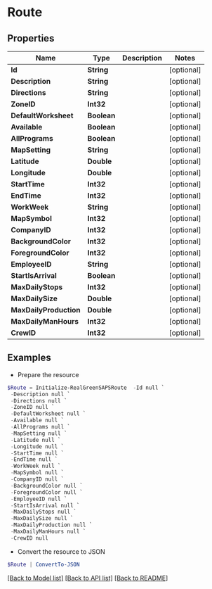 # Route
## Properties

Name | Type | Description | Notes
------------ | ------------- | ------------- | -------------
**Id** | **String** |  | [optional] 
**Description** | **String** |  | [optional] 
**Directions** | **String** |  | [optional] 
**ZoneID** | **Int32** |  | [optional] 
**DefaultWorksheet** | **Boolean** |  | [optional] 
**Available** | **Boolean** |  | [optional] 
**AllPrograms** | **Boolean** |  | [optional] 
**MapSetting** | **String** |  | [optional] 
**Latitude** | **Double** |  | [optional] 
**Longitude** | **Double** |  | [optional] 
**StartTime** | **Int32** |  | [optional] 
**EndTime** | **Int32** |  | [optional] 
**WorkWeek** | **String** |  | [optional] 
**MapSymbol** | **Int32** |  | [optional] 
**CompanyID** | **Int32** |  | [optional] 
**BackgroundColor** | **Int32** |  | [optional] 
**ForegroundColor** | **Int32** |  | [optional] 
**EmployeeID** | **String** |  | [optional] 
**StartIsArrival** | **Boolean** |  | [optional] 
**MaxDailyStops** | **Int32** |  | [optional] 
**MaxDailySize** | **Double** |  | [optional] 
**MaxDailyProduction** | **Double** |  | [optional] 
**MaxDailyManHours** | **Int32** |  | [optional] 
**CrewID** | **Int32** |  | [optional] 

## Examples

- Prepare the resource
```powershell
$Route = Initialize-RealGreenSAPSRoute  -Id null `
 -Description null `
 -Directions null `
 -ZoneID null `
 -DefaultWorksheet null `
 -Available null `
 -AllPrograms null `
 -MapSetting null `
 -Latitude null `
 -Longitude null `
 -StartTime null `
 -EndTime null `
 -WorkWeek null `
 -MapSymbol null `
 -CompanyID null `
 -BackgroundColor null `
 -ForegroundColor null `
 -EmployeeID null `
 -StartIsArrival null `
 -MaxDailyStops null `
 -MaxDailySize null `
 -MaxDailyProduction null `
 -MaxDailyManHours null `
 -CrewID null
```

- Convert the resource to JSON
```powershell
$Route | ConvertTo-JSON
```

[[Back to Model list]](../README.md#documentation-for-models) [[Back to API list]](../README.md#documentation-for-api-endpoints) [[Back to README]](../README.md)

